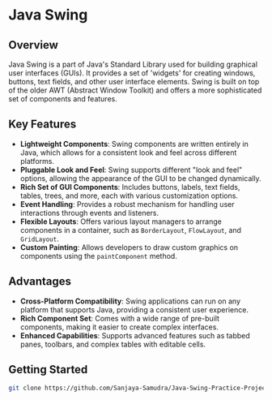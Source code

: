 # Java Swing

## Overview

Java Swing is a part of Java's Standard Library used for building graphical user interfaces (GUIs). It provides a set of 'widgets' for creating windows, buttons, text fields, and other user interface elements. Swing is built on top of the older AWT (Abstract Window Toolkit) and offers a more sophisticated set of components and features.

## Key Features

- **Lightweight Components**: Swing components are written entirely in Java, which allows for a consistent look and feel across different platforms.
- **Pluggable Look and Feel**: Swing supports different "look and feel" options, allowing the appearance of the GUI to be changed dynamically.
- **Rich Set of GUI Components**: Includes buttons, labels, text fields, tables, trees, and more, each with various customization options.
- **Event Handling**: Provides a robust mechanism for handling user interactions through events and listeners.
- **Flexible Layouts**: Offers various layout managers to arrange components in a container, such as `BorderLayout`, `FlowLayout`, and `GridLayout`.
- **Custom Painting**: Allows developers to draw custom graphics on components using the `paintComponent` method.

## Advantages

- **Cross-Platform Compatibility**: Swing applications can run on any platform that supports Java, providing a consistent user experience.
- **Rich Component Set**: Comes with a wide range of pre-built components, making it easier to create complex interfaces.
- **Enhanced Capabilities**: Supports advanced features such as tabbed panes, toolbars, and complex tables with editable cells.

## Getting Started

```bash
git clone https://github.com/Sanjaya-Samudra/Java-Swing-Practice-Project-1.git
